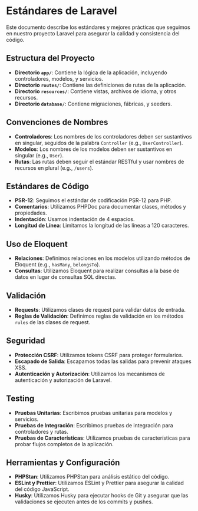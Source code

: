 # Estándares de Laravel

Este documento describe los estándares y mejores prácticas que seguimos en nuestro proyecto Laravel para asegurar la calidad y consistencia del código.

## Estructura del Proyecto

- **Directorio `app/`**: Contiene la lógica de la aplicación, incluyendo controladores, modelos, y servicios.
- **Directorio `routes/`**: Contiene las definiciones de rutas de la aplicación.
- **Directorio `resources/`**: Contiene vistas, archivos de idioma, y otros recursos.
- **Directorio `database/`**: Contiene migraciones, fábricas, y seeders.

## Convenciones de Nombres

- **Controladores**: Los nombres de los controladores deben ser sustantivos en singular, seguidos de la palabra `Controller` (e.g., `UserController`).
- **Modelos**: Los nombres de los modelos deben ser sustantivos en singular (e.g., `User`).
- **Rutas**: Las rutas deben seguir el estándar RESTful y usar nombres de recursos en plural (e.g., `/users`).

## Estándares de Código

- **PSR-12**: Seguimos el estándar de codificación PSR-12 para PHP.
- **Comentarios**: Utilizamos PHPDoc para documentar clases, métodos y propiedades.
- **Indentación**: Usamos indentación de 4 espacios.
- **Longitud de Línea**: Limitamos la longitud de las líneas a 120 caracteres.

## Uso de Eloquent

- **Relaciones**: Definimos relaciones en los modelos utilizando métodos de Eloquent (e.g., `hasMany`, `belongsTo`).
- **Consultas**: Utilizamos Eloquent para realizar consultas a la base de datos en lugar de consultas SQL directas.

## Validación

- **Requests**: Utilizamos clases de request para validar datos de entrada.
- **Reglas de Validación**: Definimos reglas de validación en los métodos `rules` de las clases de request.

## Seguridad

- **Protección CSRF**: Utilizamos tokens CSRF para proteger formularios.
- **Escapado de Salida**: Escapamos todas las salidas para prevenir ataques XSS.
- **Autenticación y Autorización**: Utilizamos los mecanismos de autenticación y autorización de Laravel.

## Testing

- **Pruebas Unitarias**: Escribimos pruebas unitarias para modelos y servicios.
- **Pruebas de Integración**: Escribimos pruebas de integración para controladores y rutas.
- **Pruebas de Características**: Utilizamos pruebas de características para probar flujos completos de la aplicación.

## Herramientas y Configuración

- **PHPStan**: Utilizamos PHPStan para análisis estático del código.
- **ESLint y Prettier**: Utilizamos ESLint y Prettier para asegurar la calidad del código JavaScript.
- **Husky**: Utilizamos Husky para ejecutar hooks de Git y asegurar que las validaciones se ejecuten antes de los commits y pushes.

